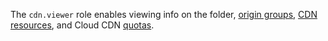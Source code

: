 The `cdn.viewer` role enables viewing info on the folder, [origin groups](../../cdn/concepts/origins.md), [CDN resources](../../cdn/concepts/resource.md), and Cloud CDN [quotas](../../cdn/concepts/limits.md#cdn-quotas).
